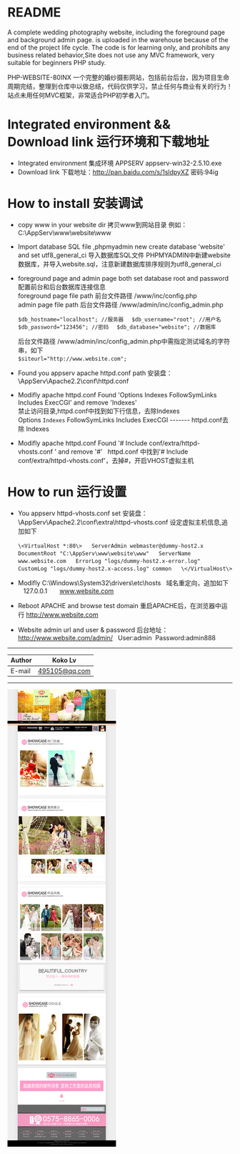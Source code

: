 
README
===========================
A complete wedding photography website, including the foreground page and background admin page.  is uploaded in the warehouse because of the end of the project life cycle. The code is for learning only, and prohibits any business related behavior,Site does not use any MVC framework, very suitable for beginners PHP study.

PHP-WEBSITE-80INX 一个完整的婚纱摄影网站，包括前台后台，因为项目生命周期完结，整理到仓库中以做总结，代码仅供学习，禁止任何与商业有关的行为！
站点未用任何MVC框架，非常适合PHP初学者入门。  


Integrated environment && Download link 运行环境和下载地址 
===========================
 * Integrated environment 集成环境 APPSERV appserv-win32-2.5.10.exe
 * Download link 下载地址：http://pan.baidu.com/s/1sldpyXZ  密码:94ig

How to install 安装调试
===========================
 * copy www in your website dir 拷贝www到网站目录 例如：C:\AppServ\www\website\www  

 * Import database SQL file ,phpmyadmin new create database 'website' and set utf8_general_ci 
   导入数据库SQL文件 PHPMYADMIN中新建website数据库，并导入website.sql，注意新建数据库排序规则为utf8_general_ci 
 
 * foreground page and admin page both set database root and password   
   配置前台和后台数据库连接信息  
	 foreground page file path 前台文件路径 /www/inc/config.php  
	 admin page file path      后台文件路径 /www/admin/inc/config_admin.php  
 
 	`$db_hostname="localhost"; //服务器  `
	`$db_username="root"; //用户名  `
	`$db_password="123456"; //密码  `
	`$db_database="website"; //数据库  `
	
	后台文件路径 /www/admin/inc/config_admin.php中需指定测试域名的字符串，如下  
	`$siteurl="http://www.website.com";`

 * Found you appserv apache httpd.conf path 安装盘：\AppServ\Apache2.2\conf\httpd.conf  
 
 * Modifly apache httpd.conf Found 'Options Indexes FollowSymLinks Includes ExecCGI' and remove 'Indexes'  
   禁止访问目录,httpd.conf中找到如下行信息，去除Indexes  
   Options `Indexes` FollowSymLinks Includes ExecCGI ------- httpd.conf去除 Indexes   
	
 * Modifly apache httpd.conf Found '# Include conf/extra/httpd-vhosts.conf  ' and remove '#'  
   httpd.conf 中找到'# Include conf/extra/httpd-vhosts.conf'，去掉#，开启VHOST虚拟主机  
       
   
How to run 运行设置
=========================== 
 
 * You appserv httpd-vhosts.conf set
   安装盘：\AppServ\Apache2.2\conf\extra\httpd-vhosts.conf 设定虚拟主机信息,追加如下
 
	`\<VirtualHost *:80\>  
		ServerAdmin webmaster@dummy-host2.x  
		DocumentRoot "C:\AppServ\www\website\www"  
		ServerName www.website.com  
		ErrorLog "logs/dummy-host2.x-error.log"  
		CustomLog "logs/dummy-host2.x-access.log" common  
	\</VirtualHost\>  `
	

 * Modifly  C:\Windows\System32\drivers\etc\hosts    域名重定向，追加如下  
    127.0.0.1       www.website.com

 * Reboot APACHE and browse test domain 重启APACHE后，在浏览器中运行 http://www.website.com
 * Website admin url and user & password 后台地址： http://www.website.com/admin/   User:admin  Password:admin888 
****
	
|Author|Koko Lv|
|---|---
|E-mail|495105@qq.com

****
![](https://github.com/Kokolpb/PHP-WEBSITE-80INX/blob/master/home.jpg)  


